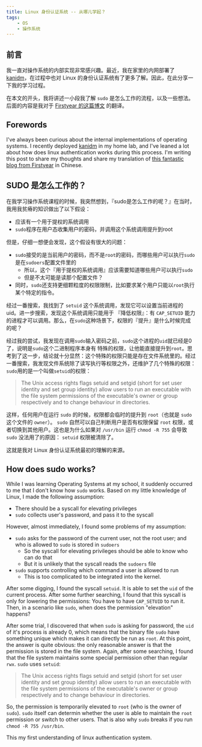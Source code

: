 ```yaml
---
title: Linux 身份认证系统 -- 从哪儿学起？
tags:
	- OS 
	- 操作系统
---
```


## 前言 

我一直对操作系统的内部实现非常感兴趣。最近，我在家里的内网部署了 [kanidm](https://github.com/kanidm/kanidm)，在过程中也对
Linux 的身份认证系统有了更多了解。因此，在此分享一下我的学习过程。

在本文的开头，我将讲述一小段我了解 `sudo` 是怎么工作的流程，以及一些想法。后面的内容是我对于 [Firstyear 的这篇博文](https://fy.blackhats.net.au/blog/html/2022/08/24/where_to_start_with_linux_authentication.html) 的翻译。

## Forewords

I've always been curious about the internal implementations of operating systems. I recently deployed [kanidm](https://github.com/kanidm/kanidm) in my home lab, and I've leaned a lot about how does linux authentication works during this process. I'm writing this post to share my thoughts and share my translation of [this fantastic blog from Firstyear](https://fy.blackhats.net.au/blog/html/2022/08/24/where_to_start_with_linux_authentication.html) in Chinese.

## SUDO 是怎么工作的？

在我学习操作系统课程的时候，我突然想到，『sudo是怎么工作的呢？』在当时，我用我贫瘠的知识做出了以下假设：

- 应该有一个用于提权的系统调用
- `sudo`程序在用户态收集用户的密码，并调用这个系统调用提升到root

但是，仔细一想便会发现，这个假设有很大的问题：

- `sudo`接受的是当前用户的密码，而不是`root`的密码，而哪些用户可以执行`sudo`是在`sudoers`配置文件里的
  - 所以，这个『用于提权的系统调用』应该需要知道哪些用户可以执行`sudo`
  - 但是不太可能是读那个配置文件？
- 同时，`sudo`还支持更细颗粒度的权限限制，比如要求某个用户只能以`root`执行某个特定的指令。

经过一番搜索，我找到了 `setuid` 这个系统调用，发现它可以设置当前进程的uid。进一步搜索，发现这个系统调用只能用于
『降低权限』：有 `CAP_SETUID` 能力的进程才可以调用。那么，在`sudo`这种场景下，权限的『提升』是什么时候完成的呢？

经过我的尝试，我发现在调用`sudo`输入密码之前，`sudo`这个进程的`uid`就已经是0了，说明是`sudo`这个二进制程序本身有
特殊的权限，让他能直接提升到`root`。思考到了这一步，结论就十分显然：这个特殊的权限只能是存在文件系统里的。经过一番搜索，我发现文件系统除了读写执行等权限之外，还维护了几个特殊的权限：`sudo`用的是一个叫做`setuid`的权限：

> The Unix access rights flags setuid and setgid (short for set user identity and set group identity) allow users to run an executable with the file system permissions of the executable's owner or group respectively and to change behaviour in directories.

这样，任何用户在运行 `sudo` 的时候，权限都会临时的提升到 `root`（也就是 `sudo` 这个文件的 `owner`）。 `sudo` 自然可以自己判断用户是否有权限保留 `root` 权限，或者切换到其他用户。这也是为什么如果对 `/usr/bin` 运行 `chmod -R 755` 会导致 `sudo` 没法用了的原因： `setuid` 权限被清除了。

这就是我对 Linux 身份认证系统最初的理解的来源。

## How does sudo works?

While I was learning Operating Systems at my school, it suddenly occurred to me that I don't know how `sudo` works. Based on my little knowledge of Linux, I made the following assumption:

- There should be a syscall for elevating privileges
- `sudo` collects user's password, and pass it to the syscall

However, almost immediately, I found some problems of my assumption:

- `sudo` asks for the password of the current user, not the root user; and who is allowed to `sudo` is stored in `sudoers`
  - So the syscall for elevating privileges should be able to know who can do that
  - But it is unlikely that the syscall reads the `sudoers` file
- `sudo` supports controlling which command a user is allowed to run
  - This is too complicated to be integrated into the kernel.

After some digging, I found the syscall `setuid`. It is able to set the `uid` of the current process. After some further searching, I found that this syscall is only for lowering the permissions: You have to have `CAP_SETUID` to run it. Then, in a scenario like `sudo`, when does the permission "elevation" happens?

After some trial, I discovered that when `sudo` is asking for password, the `uid` of it's process is already 0, which means that the binary file `sudo` have something unique which makes it can directly be run as `root`. At this point, the answer is quite obvious: the only reasonable answer is that the permission is stored in the file system. Again, after some searching, I found that the file system maintains some special permission other than regular `rwx`. `sudo` uses `setuid`:

> The Unix access rights flags setuid and setgid (short for set user identity and set group identity) allow users to run an executable with the file system permissions of the executable's owner or group respectively and to change behaviour in directories.

So, the permission is temporarily elevated to `root` (who is the owner of `sudo`). `sudo` itself can determin whether the user is able to maintain the `root` permission or switch to other users. That is also why `sudo` breaks if you run `chmod -R 755 /usr/bin`.

This my first understanding of linux authentication system.

